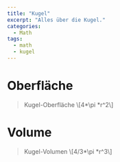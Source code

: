 ```yaml
---
title: "Kugel"
excerpt: "Alles über die Kugel."
categories:
  - Math
tags:
  - math
  - kugel
---
```

# Oberfläche
> Kugel-Oberfläche  \\[4*\\pi *r^2\\]

<div id="plotCubeSurface"></div>
<script>plotGraph("4*pi*x^2", "plotCubeSurface", 0, 10);</script>

# Volume

> Kugel-Volumen \\[4/3*\\pi *r^3\\]

<div id="plotCubeVolume"></div>
<script>plotGraph("4/3*pi *x^3", "plotCubeVolume", 0, 10);</script>
